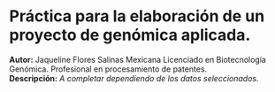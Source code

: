 # Práctica para la elaboración de un proyecto de genómica aplicada.

**Autor:**
Jaqueline Flores Salinas
Mexicana
Licenciado en Biotecnología Genómica.
Profesional en procesamiento de patentes.  
**Descripción:** _A completar dependiendo de los datos seleccionados._
